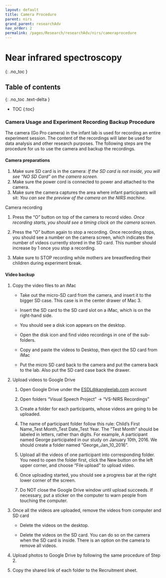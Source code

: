 ```yaml
---
layout: default
title: Camera Procedure
parent: nirs
grand_parent: researchAdv
nav_order: 2
permalink: /pages/Research/researchAdv/nirs/cameraprocedure
---
```


# Near infrared spectroscopy
{: .no_toc }

## Table of contents
{: .no_toc .text-delta }

* TOC
{:toc}



### Camera Usage and Experiment Recording Backup Procedure 

 
The camera (Go Pro camera) in the infant lab is used for recording an entire experiment session. The content of the recordings will later be used for data analysis and other research purposes. The following steps are the procedure for us to use the camera and backup the recordings. 

 

#### Camera preparations 

1. Make sure SD card is in the camera: *If the SD card is not inside, you will see “NO SD Card” on the camera screen.* 
2. Make sure the power cord is connected to power and attached to the camera. 
3. Make sure the camera captures the area where infant participants will sit: *You can see the preview of the camera on the NIRS machine.*

 Camera recording 
1. Press the “O” button on top of the camera to record video. *Once recording starts, you should see a timing clock on the camera screen.*
2. Press the “O” button again to stop a recording. Once recording stops, you should see a number on the camera screen, which indicates the number of videos currently stored in the SD card. This number should increase by 1 once you stop a recording. 

3. Make sure to STOP recording while mothers are breastfeeding their children during experiment break. 


#### Video backup 

1. Copy the video files to an iMac 

    - Take out the micro-SD card from the camera, and insert it to the bigger SD case. This case is in the center drawer of Mac 3. 

    - Insert the SD card to the SD card slot on a iMac, which is on the right-hand side. 

    - You should see a disk  icon appears on the desktop. 

    - Open the disk icon and find video recordings in one of the sub-folders. 

    - Copy and paste the videos to Desktop, then eject the SD card from iMac 

    - Put the micro SD card back to the camera and put the camera back to the lab. Also put the SD card case back the drawer. 

2. Upload videos to Google Drive 
    1. Open Google Drive under the ESDL@kangleelab.com account 
    2.  Open folders “Visual Speech Project” -> “VS-NIRS Recordings” 
    3.  Create a folder for each participants, whose videos are going to be uploaded. 
    4. The name of participant folder follow this rule: Child’s First Name_Test Month_Test Date_Test Year. The “Test Month” should be labeled in letters, rather than digits. For example, A participant named George participated in our study on January 10th, 2016. We should create a folder named “George_Jan_10_2016”. 
    5. Upload all the videos of one participant into corresponding folder. You need to open the folder first, click the New button on the left upper corner, and choose “File upload” to upload video. 
    6. Once uploading started, you should see a progress bar at the right lower corner of the screen. 

    7. Do NOT close the Google Drive window until upload succeeds. If necessary, put a sticker on the computer to warn people from touching the computer. 

3. Once all the videos are uploaded, remove the videos from computer and SD card 
    - Delete the videos on the desktop. 
    
    - Delete the videos on the SD card. You can do so on the camera when the SD card is inside. There is an option on the camera to remove all videos. 

4. Upload photos to Google Drive by following the same procedure of Step 2. 

5. Copy the shared link of each folder to the Recruitment sheet. 

 
 
